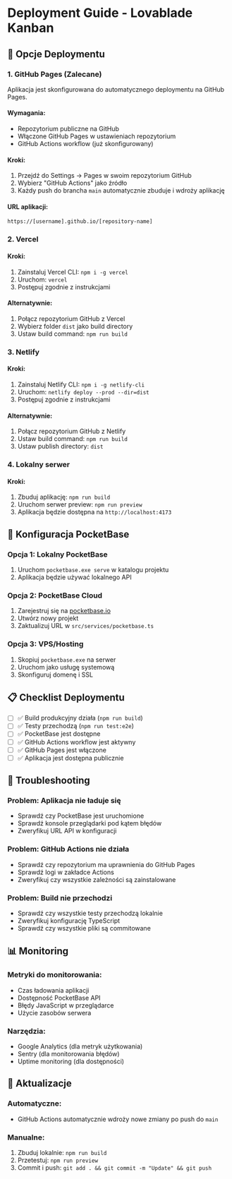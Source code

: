 # Deployment Guide - Lovablade Kanban

## 🚀 Opcje Deploymentu

### 1. GitHub Pages (Zalecane)

Aplikacja jest skonfigurowana do automatycznego deploymentu na GitHub Pages.

#### Wymagania:
- Repozytorium publiczne na GitHub
- Włączone GitHub Pages w ustawieniach repozytorium
- GitHub Actions workflow (już skonfigurowany)

#### Kroki:
1. Przejdź do Settings → Pages w swoim repozytorium GitHub
2. Wybierz "GitHub Actions" jako źródło
3. Każdy push do brancha `main` automatycznie zbuduje i wdroży aplikację

#### URL aplikacji:
```
https://[username].github.io/[repository-name]
```

### 2. Vercel

#### Kroki:
1. Zainstaluj Vercel CLI: `npm i -g vercel`
2. Uruchom: `vercel`
3. Postępuj zgodnie z instrukcjami

#### Alternatywnie:
1. Połącz repozytorium GitHub z Vercel
2. Wybierz folder `dist` jako build directory
3. Ustaw build command: `npm run build`

### 3. Netlify

#### Kroki:
1. Zainstaluj Netlify CLI: `npm i -g netlify-cli`
2. Uruchom: `netlify deploy --prod --dir=dist`
3. Postępuj zgodnie z instrukcjami

#### Alternatywnie:
1. Połącz repozytorium GitHub z Netlify
2. Ustaw build command: `npm run build`
3. Ustaw publish directory: `dist`

### 4. Lokalny serwer

#### Kroki:
1. Zbuduj aplikację: `npm run build`
2. Uruchom serwer preview: `npm run preview`
3. Aplikacja będzie dostępna na `http://localhost:4173`

## 🔧 Konfiguracja PocketBase

### Opcja 1: Lokalny PocketBase
1. Uruchom `pocketbase.exe serve` w katalogu projektu
2. Aplikacja będzie używać lokalnego API

### Opcja 2: PocketBase Cloud
1. Zarejestruj się na [pocketbase.io](https://pocketbase.io)
2. Utwórz nowy projekt
3. Zaktualizuj URL w `src/services/pocketbase.ts`

### Opcja 3: VPS/Hosting
1. Skopiuj `pocketbase.exe` na serwer
2. Uruchom jako usługę systemową
3. Skonfiguruj domenę i SSL

## 📋 Checklist Deploymentu

- [ ] ✅ Build produkcyjny działa (`npm run build`)
- [ ] ✅ Testy przechodzą (`npm run test:e2e`)
- [ ] ✅ PocketBase jest dostępne
- [ ] ✅ GitHub Actions workflow jest aktywny
- [ ] ✅ GitHub Pages jest włączone
- [ ] ✅ Aplikacja jest dostępna publicznie

## 🐛 Troubleshooting

### Problem: Aplikacja nie ładuje się
- Sprawdź czy PocketBase jest uruchomione
- Sprawdź konsole przeglądarki pod kątem błędów
- Zweryfikuj URL API w konfiguracji

### Problem: GitHub Actions nie działa
- Sprawdź czy repozytorium ma uprawnienia do GitHub Pages
- Sprawdź logi w zakładce Actions
- Zweryfikuj czy wszystkie zależności są zainstalowane

### Problem: Build nie przechodzi
- Sprawdź czy wszystkie testy przechodzą lokalnie
- Zweryfikuj konfigurację TypeScript
- Sprawdź czy wszystkie pliki są commitowane

## 📊 Monitoring

### Metryki do monitorowania:
- Czas ładowania aplikacji
- Dostępność PocketBase API
- Błędy JavaScript w przeglądarce
- Użycie zasobów serwera

### Narzędzia:
- Google Analytics (dla metryk użytkowania)
- Sentry (dla monitorowania błędów)
- Uptime monitoring (dla dostępności)

## 🔄 Aktualizacje

### Automatyczne:
- GitHub Actions automatycznie wdroży nowe zmiany po push do `main`

### Manualne:
1. Zbuduj lokalnie: `npm run build`
2. Przetestuj: `npm run preview`
3. Commit i push: `git add . && git commit -m "Update" && git push`
